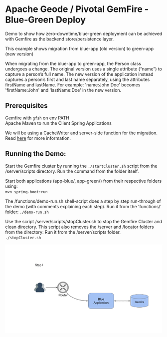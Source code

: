 # Apache Geode / Pivotal GemFire - Blue-Green Deploy
Demo to show how zero-downtime/blue-green deployment can be achieved with Gemfire as the backend store/persistence layer.

This example shows migration from blue-app (old version) to green-app (new version)

When migrating from the blue-app to green-app, the Person class undergoes a change. The original version uses a single attribute (“name”) to capture a person’s full name. The new version of the application instead captures a person’s first and last name separately, using the attributes  firstName and lastName.
For example: 'name:John Doe' becomes 'firstName:John' and 'lastName:Doe' in the new version.

## Prerequisites
Gemfire with `gfsh` on env PATH  
Apache Maven to run the Client Spring Applications  

We will be using a CacheWriter and server-side function for the migration.
Read [here](https://docs.google.com/document/d/1zmsoOjleRIi1Ls14mfi_SFK1v5oDtFt0PeQWsRim0gY) for more information.

## Running the Demo:
Start the Gemfire cluster by running the `./startCluster.sh` script from the /server/scripts directory. Run the command from the folder itself.

Start both applications (app-blue/, app-green/) from their respective folders using:
<br/>
`mvn spring-boot:run`

The /functions/demo-run.sh shell-script does a step by step run-through of the demo (with comments explaining each step). Run it from the 'functions/' folder:
`./demo-run.sh`

Use the script /server/scripts/stopCluster.sh to stop the Gemfire Cluster and clean directory. This script also removes the /server and /locator folders from the directory:
Run it from the /server/scripts folder.
<br/>
`./stopCluster.sh`

<img src="screenshots/process.gif?raw=true">

<br/>
